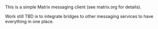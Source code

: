 This is a simple Matrix messaging client (see matrix.org for details).

Work still TBD is to integrate bridges to other messaging services to have everything in one place.
